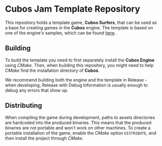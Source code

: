 # Cubos Jam Template Repository

This repository holds a template game, **Cubos Surfers**, that can be used as a base for creating games in the **Cubos** engine. The template is based on one of the engine's samples, which can be found [here](https://github.com/GameDevTecnico/cubos/tree/main/engine/samples/games/cubosurfers).

## Building

To build the template you need to first separately install the **Cubos Engine** using *CMake*.
Then, when building this repository, you might need to help *CMake* find the installation directory of **Cubos**.

We recommend building both the engine and the template in Release - when developing, Release with Debug Information is usually enough to debug any errors that show up.

## Distributing

When compiling the game during development, paths to assets directories are hardcoded into the produced binaries.
This means that the produced binaries are not portable and won't work on other machines.
To create a portable installation of the game, enable the *CMake* option `DISTRIBUTE`, and then install the project through *CMake*.
